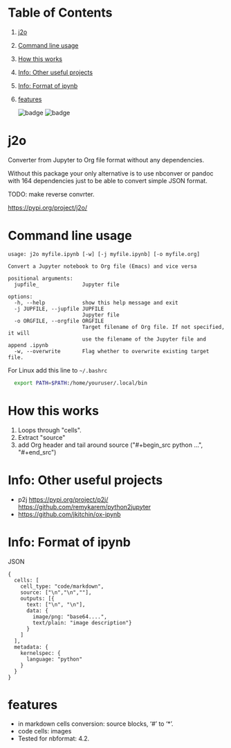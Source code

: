 
# Table of Contents

1.  [j2o](#org0f5b20b)
2.  [Command line usage](#org849eb57)
3.  [How this works](#org03a1552)
4.  [Info: Other useful projects](#org70dde9a)
5.  [Info: Format of ipynb](#org5aa75ac)
6.  [features](#orgbd220b4)

    ![badge](https://github.com/Anoncheg1/j2o/actions/workflows/python-test.yml/badge.svg?event=push)
    ![badge](https://github.com/Anoncheg1/j2o/actions/workflows/python-publish.yml/badge.svg?event=release)


<a id="org0f5b20b"></a>

# j2o

Converter from Jupyter to Org file format without any dependencies.

Without this package your only alternative is to use nbconver or pandoc with 164
 dependencies just to be able to convert simple JSON format.

TODO: make reverse convrter.

<https://pypi.org/project/j2o/>


<a id="org849eb57"></a>

# Command line usage

    usage: j2o myfile.ipynb [-w] [-j myfile.ipynb] [-o myfile.org]

    Convert a Jupyter notebook to Org file (Emacs) and vice versa

    positional arguments:
      jupfile_              Jupyter file

    options:
      -h, --help            show this help message and exit
      -j JUPFILE, --jupfile JUPFILE
                            Jupyter file
      -o ORGFILE, --orgfile ORGFILE
                            Target filename of Org file. If not specified, it will
                            use the filename of the Jupyter file and append .ipynb
      -w, --overwrite       Flag whether to overwrite existing target file.


For Linux add this line to ```~/.bashrc```
```sh
  export PATH=$PATH:/home/youruser/.local/bin
```
<a id="org03a1552"></a>

# How this works

1.  Loops through "cells".
2.  Extract "source"
3.  add Org header and tail around source ("#+begin\_src python &#x2026;", "#+end\_src")


<a id="org70dde9a"></a>

# Info: Other useful projects

-   p2j <https://pypi.org/project/p2j/> <https://github.com/remykarem/python2jupyter>
-   <https://github.com/jkitchin/ox-ipynb>


<a id="org5aa75ac"></a>

# Info: Format of ipynb

JSON

    {
      cells: [
        cell_type: "code/markdown",
        source: ["\n","\n",""],
        outputs: [{
          text: ["\n", "\n"],
          data: {
            image/png: "base64....",
            text/plain: "image description"}
          }
        ]
      ],
      metadata: {
        kernelspec: {
          language: "python"
        }
      }
    }


<a id="orgbd220b4"></a>

# features

-   in markdown cells conversion: source blocks, ‘#’ to ‘\*’.
-   code cells: images
-   Tested for nbformat: 4.2.

